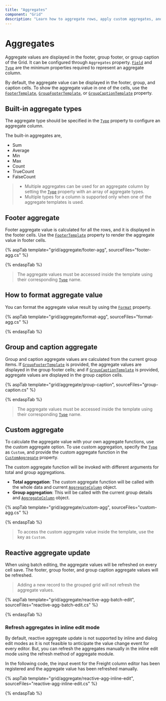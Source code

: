 ```yaml
---
title: "Aggregates"
component: "Grid"
description: "Learn how to aggregate rows, apply custom aggregates, and format the aggregate values in the Essential JS 2 DataGrid control."
---
```


# Aggregates

Aggregate values are displayed in the footer, group footer, or group caption of the Grid. It can be configured through `Aggregates` property.
 [`Field`](https://help.syncfusion.com/cr/aspnetcore-js2/Syncfusion.EJ2.Grids.GridAggregateColumn.html#Syncfusion_EJ2_Grids_GridAggregateColumn_Field) and
  [`Type`](https://help.syncfusion.com/cr/aspnetcore-js2/Syncfusion.EJ2.Grids.GridAggregateColumn.html#Syncfusion_EJ2_Grids_GridAggregateColumn_Type)
 are the minimum properties required to represent an aggregate column.

By default, the aggregate value can be displayed in the footer, group, and caption cells. To show the aggregate value in one of the cells, use the [`FooterTemplate`](https://help.syncfusion.com/cr/aspnetcore-js2/Syncfusion.EJ2.Grids.GridAggregateColumn.html#Syncfusion_EJ2_Grids_GridAggregateColumn_FooterTemplate),
[`GroupFooterTemplate`](https://help.syncfusion.com/cr/aspnetcore-js2/Syncfusion.EJ2.Grids.GridAggregateColumn.html#Syncfusion_EJ2_Grids_GridAggregateColumn_GroupFooterTemplate),
 or [`GroupCaptionTemplate`](https://help.syncfusion.com/cr/aspnetcore-js2/Syncfusion.EJ2.Grids.GridAggregateColumn.html#Syncfusion_EJ2_Grids_GridAggregateColumn_GroupCaptionTemplate) property.

## Built-in aggregate types

The aggregate type should be specified in the [`Type`](https://help.syncfusion.com/cr/aspnetcore-js2/Syncfusion.EJ2.Grids.GridAggregateColumn.html#Syncfusion_EJ2_Grids_GridAggregateColumn_Type) property to configure an aggregate column.

The built-in aggregates are,
* Sum
* Average
* Min
* Max
* Count
* TrueCount
* FalseCount

> * Multiple aggregates can be used for an aggregate column by setting the [`Type`](https://help.syncfusion.com/cr/aspnetcore-js2/Syncfusion.EJ2.Grids.GridAggregateColumn.html#Syncfusion_EJ2_Grids_GridAggregateColumn_Type) property
with an array of aggregate types.
> * Multiple types for a column is supported only when one of the aggregate templates is used.

## Footer aggregate

Footer aggregate value is calculated for all the rows, and it is displayed in the footer cells. Use the [`FooterTemplate`](https://help.syncfusion.com/cr/aspnetcore-js2/Syncfusion.EJ2.Grids.GridAggregateColumn.html#Syncfusion_EJ2_Grids_GridAggregateColumn_FooterTemplate) property to render the aggregate value in footer cells.

{% aspTab template="grid/aggregate/footer-agg", sourceFiles="footer-agg.cs" %}

{% endaspTab %}

> The aggregate values must be accessed inside the template using their corresponding [`Type`](https://help.syncfusion.com/cr/aspnetcore-js2/Syncfusion.EJ2.Grids.GridAggregateColumn.html#Syncfusion_EJ2_Grids_GridAggregateColumn_Type) name.

## How to format aggregate value

You can format the aggregate value result by using the [`Format`](https://help.syncfusion.com/cr/aspnetcore-js2/Syncfusion.EJ2.Grids.GridAggregateColumn.html#Syncfusion_EJ2_Grids_GridAggregateColumn_Format) property.

{% aspTab template="grid/aggregate/format-agg", sourceFiles="format-agg.cs" %}

{% endaspTab %}

## Group and caption aggregate

Group and caption aggregate values are calculated from the current group items.
If [`GroupFooterTemplate`](https://help.syncfusion.com/cr/aspnetcore-js2/Syncfusion.EJ2.Grids.GridAggregateColumn.html#Syncfusion_EJ2_Grids_GridAggregateColumn_GroupFooterTemplate) is provided, the aggregate values are displayed in the group footer cells; and if [`GroupCaptionTemplate`](https://help.syncfusion.com/cr/aspnetcore-js2/Syncfusion.EJ2.Grids.GridAggregateColumn.html#Syncfusion_EJ2_Grids_GridAggregateColumn_GroupCaptionTemplate)
 is provided, aggregate values are displayed in the group caption cells.

{% aspTab template="grid/aggregate/group-caption", sourceFiles="group-caption.cs" %}

{% endaspTab %}

> The aggregate values must be accessed inside the template using their corresponding [`Type`](https://help.syncfusion.com/cr/aspnetcore-js2/Syncfusion.EJ2.Grids.GridAggregateColumn.html#Syncfusion_EJ2_Grids_GridAggregateColumn_Type) name.

## Custom aggregate

To calculate the aggregate value with your own aggregate functions, use the custom aggregate option. To use custom aggregation, specify the [`Type`](https://help.syncfusion.com/cr/aspnetcore-js2/Syncfusion.EJ2.Grids.GridAggregateColumn.html#Syncfusion_EJ2_Grids_GridAggregateColumn_Type) as `Custom`, and provide the custom aggregate function in the [`CustomAggregate`](https://help.syncfusion.com/cr/aspnetcore-js2/Syncfusion.EJ2.Grids.GridAggregateColumn.html#Syncfusion_EJ2_Grids_GridAggregateColumn_CustomAggregate) property.

The custom aggregate function will be invoked with different arguments for total and group aggregations.
* **Total aggregation**: The custom aggregate function will be called with the whole data and current [`AggregateColumn`](https://help.syncfusion.com/cr/aspnetcore-js2/Syncfusion.EJ2.Grids.GridAggregateColumn.html#Syncfusion_EJ2_Grids_GridAggregateColumn_ColumnName)
object.
* **Group aggregation**: This will be called with the current group details and [`AggregateColumn`](https://help.syncfusion.com/cr/aspnetcore-js2/Syncfusion.EJ2.Grids.GridAggregateColumn.html#Syncfusion_EJ2_Grids_GridAggregateColumn_ColumnName) object.

{% aspTab template="grid/aggregate/custom-agg", sourceFiles="custom-agg.cs" %}

{% endaspTab %}

> To access the custom aggregate value inside the template, use the key as `Custom`.

## Reactive aggregate update

When using batch editing, the aggregate values will be refreshed on every cell save. The footer, group footer, and group caption aggregate values will be refreshed.

> Adding a new record to the grouped grid will not refresh the aggregate values.

{% aspTab template="grid/aggregate/reactive-agg-batch-edit", sourceFiles="reactive-agg-batch-edit.cs" %}

{% endaspTab %}

### Refresh aggregates in inline edit mode

By default, reactive aggregate update is not supported by inline and dialog edit modes as it is not feasible to anticipate the value change event for every editor. But, you can refresh the aggregates manually in the inline edit mode using the refresh method of aggregate module.

In the following code, the input event for the Freight column editor has been registered and the aggregate value has been refreshed manually.

{% aspTab template="grid/aggregate/reactive-agg-inline-edit", sourceFiles="reactive-agg-inline-edit.cs" %}

{% endaspTab %}